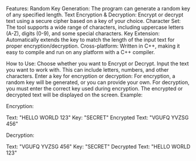 Features:
Random Key Generation: The program can generate a random key of any specified length.
Text Encryption & Decryption: Encrypt or decrypt text using a secure cipher based on a key of your choice.
Character Set: The tool supports a wide range of characters, including uppercase letters (A-Z), digits (0-9), and some special characters.
Key Extension: Automatically extends the key to match the length of the input text for proper encryption/decryption.
Cross-platform: Written in C++, making it easy to compile and run on any platform with a C++ compiler.


How to Use:
Choose whether you want to Encrypt or Decrypt.
Input the text you want to work with. This can include letters, numbers, and other characters.
Enter a key for encryption or decryption:
For encryption, a random key will be generated, or you can provide your own.
For decryption, you must enter the correct key used during encryption.
The encrypted or decrypted text will be displayed on the screen.
Example:

Encryption:

Text: "HELLO WORLD 123"
Key: "SECRET"
Encrypted Text: "VGUFQ YVZSG 456"


Decryption:

Text: "VGUFQ YVZSG 456"
Key: "SECRET"
Decrypted Text: "HELLO WORLD 123"
